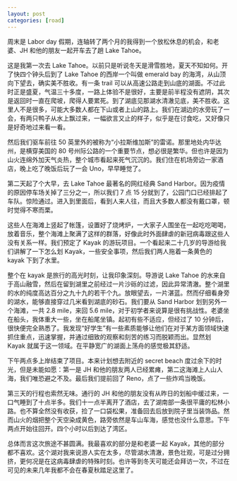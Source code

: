 ```yaml
---
layout: post
categories: [road]
---
```


周末是 Labor day 假期，连轴转了两个月的我得到一个放松休息的机会，和老婆、JH 和他的朋友一起开车去了趟 Lake Tahoe。

这是我第一次去 Lake Tahoe。以前只是听说冬天是滑雪胜地，夏天不知如何。开了快四个钟头后到了 Lake Tahoe 的西岸一个叫做 emerald bay 的海湾，从山顶向下望去，确实美不胜收。有一条 trail 可以从高速公路走到山底的湖面。不过此时正是盛夏，气温三十多度，一路上体验不是很好，主要是前半程没有遮阴，其次是返回时一直在爬坡，爬得人要累死。到了湖底见那湖水清澈见底，美不胜收。这里人不是很多，可能大多数人都在下山或者上山的路上。我们在湖边的水旁玩了一会，有两只鸭子从水上飘过来，一幅欲言又止的样子，似乎是在讨食吃，又好像只是好奇地过来看一看。

然后我们驱车前往 50 英里外的被称为“小拉斯维加斯”的雷诺。那里地处内华达州，是横穿美国的 80 号州际公路的一个重要节点，想必很是繁华。但也许是因为山火连绵外加天气炎热，整个城市看起来死气沉沉的。我们住在机场旁边一家酒店，晚上吃了晚饭后玩了一会 Uno，早早睡觉了。

第二天起了个大早，去 Lake Tahoe 最著名的网红经典 Sand Harbor。因为疫情的原因停车场关掉了三分之一，所以我们 7 点 15 分就到了，公园门口已经排起了车队。惊险通过。进入到里面后，看到人来人往，而且大多数人都没有戴口罩，顿时觉得不寒而栗。

这些人在海滩上竖起了帐篷，设置好了烧烤炉，一大家子人围坐在一起吃吃喝喝，放着音乐，整个海滩上聚满了这样的群落，好像此时外面肆虐的新冠病毒跟这些人没有关系一样。我们预定了 Kayak 的游玩项目。一个看起来二十几岁的导游给我们讲解了一下怎么划 Kayak，一些安全事项，然后我们两人拖着一条黄色的 kayak 下到了水里。

整个在 kayak 是旅行的高光时刻，让我印象深刻。导游说 Lake Tahoe 的水来自于高山融雪，然后在留到湖里之前经过一片沙砾的过滤，因此异常清澈。整个湖里的水的纯度高达百分之九十九的若干个九。放眼望去，一片湛蓝。然而仔细看身旁的湖水，能够直接穿过几米看到湖底的砂石。我们要从 Sand Harbor 划到另外一个海滩，一共 2.8 mile，来回 5.6 mile，对于初学者来说算是很有挑战性。老婆坐在船头，我体重大一些，坐在船尾坐镇。起初有些不适应，但经过了 10 分钟后，很快便完全熟悉了。我发现“好学生”有一些素质能够让他们在对于某方面领域快速抓住重点，迅速掌握，并通过细致的观察和刻苦的练习而脱颖而出。显然划 Kayak 就属于这一领域。在平静宽广的湖面上荡舟的感觉极其舒适。

下午两点多上岸结束了项目。本来计划想去附近的 secret beach 度过余下的时光，但是未能如愿：第一是 JH 和他的朋友两人已经累瘫，第二这海滩上人山人海，我们唯恐避之不及。最后我们提前回了 Reno，点了一些炸鸡当晚饭。

第三天的行程也索然无味。通行的 JH 和他的朋友没有从昨日的划船中缓过来，一口气睡到了十点半多。我们十一点半离开了酒店，去了湖南部一条很平庸的松林小路。也不算全然没有收获，捡了一口袋松果，准备回去后放到院子里当装饰品。然而山火的烟把整个天空染成黄色，路旁依然是车山车海，感觉也没什么意思。下午两点开始往回开。四个小时以后到达了湾区。

总体而言这次旅途不甚圆满。我最喜欢的部分是和老婆一起 Kayak，其他的部分都不喜欢。这个湖对我来说游人实在太多，尽管湖水清澈，景色壮观，可是过分拥挤，更何况是在这病毒肆虐的特殊时刻。也许等到冬天可能还会拜访一次，不过在可见的未来几年我都不会在春夏秋踏足这里了。
